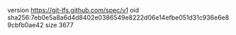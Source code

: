 version https://git-lfs.github.com/spec/v1
oid sha256:7eb0e5a8a6d4d8402e0386549e8222d06e14efbe051d31c936e6e89cbfb0ae42
size 3677
